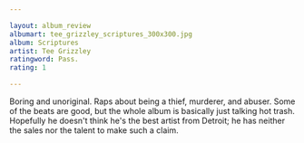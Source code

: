 ```yaml
---

layout: album_review
albumart: tee_grizzley_scriptures_300x300.jpg
album: Scriptures
artist: Tee Grizzley
ratingword: Pass.
rating: 1

---
```


Boring and unoriginal. Raps about being a thief, murderer, and abuser. Some of the beats are good, but the whole album is basically just talking hot trash. Hopefully he doesn't think he's the best artist from Detroit; he has neither the sales nor the talent to make such a claim.

